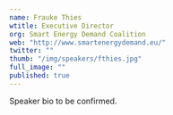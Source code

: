 ```yaml
---
name: Frauke Thies
wtitle: Executive Director
org: Smart Energy Demand Coalition
web: "http://www.smartenergydemand.eu/"
twitter: ""
thumb: "/img/speakers/fthies.jpg"
full_image: ""
published: true
---
```



Speaker bio to be confirmed.
